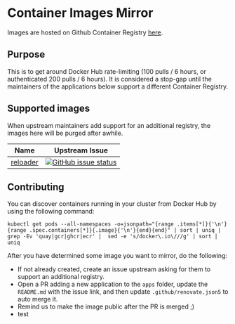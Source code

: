 # Container Images Mirror

Images are hosted on Github Container Registry [here](https://github.com/orgs/k8s-at-home/packages?ecosystem=container&visibility=public).

## Purpose

This is to get around Docker Hub rate-limiting (100 pulls / 6 hours, or authenticated 200 pulls / 6 hours). It is considered a stop-gap until the maintainers of the applications below support a different Container Registry.

## Supported images

When upstream maintainers add support for an additional registry, the images here will be purged after awhile.

| Name                                                                                            | Upstream Issue                                                                                                                                                                                   |
|-------------------------------------------------------------------------------------------------|--------------------------------------------------------------------------------------------------------------------------------------------------------------------------------------------------|
| [reloader](https://github.com/stakater/Reloader)                                                | [![GitHub issue status](https://img.shields.io/github/issues/detail/state/stakater/Reloader/255)](https://github.com/stakater/Reloader/issues/255)                                               |

## Contributing

You can discover containers running in your cluster from Docker Hub by using the following command:

```
kubectl get pods --all-namespaces -o=jsonpath="{range .items[*]}{'\n'}{range .spec.containers[*]}{.image}{'\n'}{end}{end}" | sort | uniq | grep -Ev 'quay|gcr|ghcr|ecr' |  sed -e 's/docker\.io\///g' | sort | uniq
```

After you have determined some image you want to mirror, do the following:

- If not already created, create an issue upstream asking for them to support an additional registry.
- Open a PR adding a new application to the `apps` folder, update the `README.md` with the issue link, and then update `.github/renovate.json5` to auto merge it.
- Remind us to make the image public after the PR is merged ;)
- test
